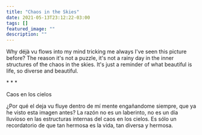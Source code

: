```yaml
---
title: "Chaos in the Skies"
date: 2021-05-13T23:12:22-03:00
tags: []
featured_image: ""
description: ""
---
```


Why déjà vu flows into my mind tricking me always I've seen this picture before? The reason it's not a puzzle, it's not a rainy day in the inner structures of the chaos in the skies. It's just a reminder of what beautiful is life, so diverse and beautiful.

\* \* \*

Caos en los cielos

¿Por qué el deja vu fluye dentro de mí mente engañandome siempre, que ya he visto esta imagen antes? La razón no es un laberinto, no es un día lluvioso en las estructuras internas del caos en los cielos. Es sólo un recordatorio de que tan hermosa es la vida, tan diversa y hermosa.